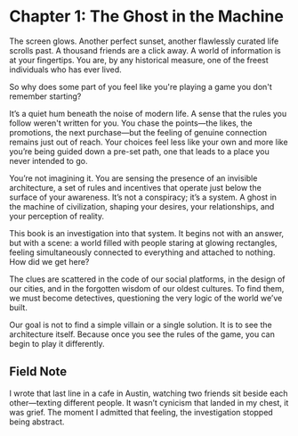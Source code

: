 # Chapter 1: The Ghost in the Machine

The screen glows. Another perfect sunset, another flawlessly curated life scrolls past. A thousand friends are a click away. A world of information is at your fingertips. You are, by any historical measure, one of the freest individuals who has ever lived.

So why does some part of you feel like you're playing a game you don't remember starting?

It’s a quiet hum beneath the noise of modern life. A sense that the rules you follow weren't written for you. You chase the points—the likes, the promotions, the next purchase—but the feeling of genuine connection remains just out of reach. Your choices feel less like your own and more like you’re being guided down a pre-set path, one that leads to a place you never intended to go.

You’re not imagining it. You are sensing the presence of an invisible architecture, a set of rules and incentives that operate just below the surface of your awareness. It’s not a conspiracy; it’s a system. A ghost in the machine of civilization, shaping your desires, your relationships, and your perception of reality.

This book is an investigation into that system. It begins not with an answer, but with a scene: a world filled with people staring at glowing rectangles, feeling simultaneously connected to everything and attached to nothing. How did we get here?

The clues are scattered in the code of our social platforms, in the design of our cities, and in the forgotten wisdom of our oldest cultures. To find them, we must become detectives, questioning the very logic of the world we’ve built.

Our goal is not to find a simple villain or a single solution. It is to see the architecture itself. Because once you see the rules of the game, you can begin to play it differently.

## Field Note
I wrote that last line in a cafe in Austin, watching two friends sit beside each other—texting different people. It wasn’t cynicism that landed in my chest, it was grief. The moment I admitted that feeling, the investigation stopped being abstract.
